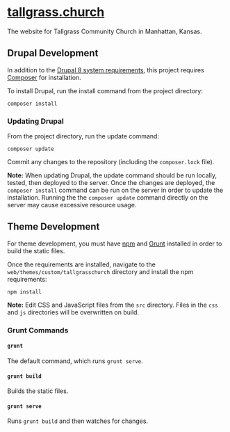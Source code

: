 # [tallgrass.church](https://tallgrass.church)

The website for Tallgrass Community Church in Manhattan, Kansas.

## Drupal Development

In addition to the [Drupal 8 system requirements](https://www.drupal.org/docs/8/system-requirements), this project requires [Composer](https://getcomposer.org/) for installation.

To install Drupal, run the install command from the project directory:

```
composer install
```

### Updating Drupal

From the project directory, run the update command:

```
composer update
```

Commit any changes to the repository (including the `composer.lock` file).

**Note:** When updating Drupal, the update command should be run locally, tested, then deployed to the server. Once the changes are deployed, the `composer install` command can be run on the server in order to update the installation. Running the the `composer update` command directly on the server may cause excessive resource usage.

## Theme Development

For theme development, you must have [npm](https://www.npmjs.com/) and [Grunt](https://gruntjs.com/) installed in order to build the static files.

Once the requirements are installed, navigate to the `web/themes/custom/tallgrasschurch` directory and install the npm requirements:

```
npm install
```

**Note:** Edit CSS and JavaScript files from the `src` directory. Files in the `css` and `js` directories will be overwritten on build.

### Grunt Commands

#### `grunt`

The default command, which runs `grunt serve`.

#### `grunt build`

Builds the static files.

#### `grunt serve`

Runs `grunt build` and then watches for changes.
